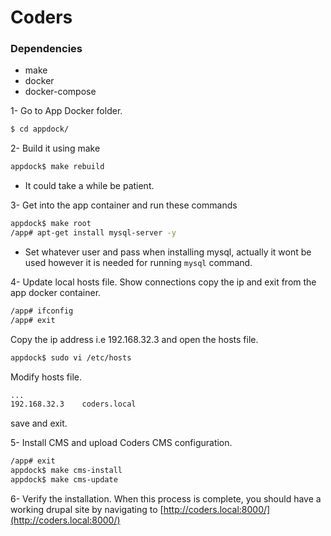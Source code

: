 # Coders


### Dependencies ###

* make
* docker
* docker-compose

1- Go to App Docker folder.
```sh
$ cd appdock/
```

2- Build it using make
```sh
appdock$ make rebuild
```
* It could take a while be patient.

3- Get into the app container and run these commands
```sh
appdock$ make root
/app# apt-get install mysql-server -y
```
* Set whatever user and pass when installing mysql, actually it wont be used however it is needed for running `mysql` command.

4- Update local hosts file.
Show connections copy the ip and exit from the app docker container.
```sh
/app# ifconfig
/app# exit
```
Copy the ip address i.e 192.168.32.3 and open the hosts file.
```sh
appdock$ sudo vi /etc/hosts
```
Modify hosts file.
```sh
...
192.168.32.3    coders.local

```
save and exit.

5- Install CMS and upload Coders CMS configuration.
```sh
/app# exit
appdock$ make cms-install
appdock$ make cms-update
```
6- Verify the installation. When this process is complete, you should have a working drupal site by navigating to [http://coders.local:8000/](http://coders.local:8000/)
